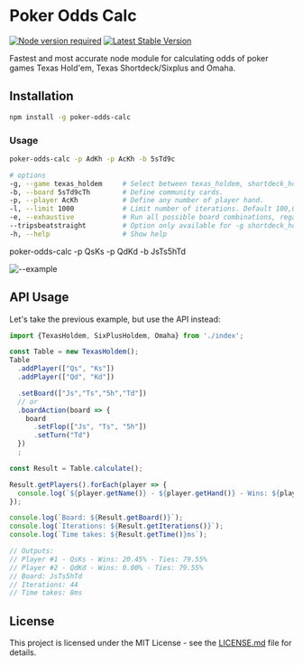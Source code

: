 # Poker Odds Calc

[![Node version required](https://img.shields.io/node/v/poker-odds.svg)](https://www.npmjs.com/package/poker-odds-calc)
[![Latest Stable Version](https://img.shields.io/npm/v/poker-odds-calc.svg)](https://www.npmjs.com/package/poker-odds-calc)

Fastest and most accurate node module for calculating odds of poker games Texas Hold'em, Texas Shortdeck/Sixplus and Omaha.

## Installation

```bash
npm install -g poker-odds-calc
```

### Usage

```bash
poker-odds-calc -p AdKh -p AcKh -b 5sTd9c

# options
-g, --game texas_holdem     # Select between texas_holdem, shortdeck_holdem and omaha. Default texas_holdem.
-b, --board 5sTd9cTh        # Define community cards.
-p, --player AcKh           # Define any number of player hand.
-l, --limit 1000            # Limit number of iterations. Default 100,000.
-e, --exhaustive            # Run all possible board combinations, regardless limit option.
--tripsbeatstraight         # Option only available for -g shortdeck_holdem
-h, --help                  # Show help
```

poker-odds-calc -p QsKs -p QdKd -b JsTs5hTd

![--example](https://i.imgur.com/CDxNZcz.png)

## API Usage

Let's take the previous example, but use the API instead:

```js
import {TexasHoldem, SixPlusHoldem, Omaha} from './index';

const Table = new TexasHoldem();
Table
  .addPlayer(["Qs", "Ks"])
  .addPlayer(["Qd", "Kd"])

  .setBoard(["Js","Ts","5h","Td"])
  // or
  .boardAction(board => {
    board
      .setFlop(["Js", "Ts", "5h"])
      .setTurn("Td")
  })
  ;

const Result = Table.calculate();

Result.getPlayers().forEach(player => {
  console.log(`${player.getName()} - ${player.getHand()} - Wins: ${player.getWinsPercentageString()} - Ties: ${player.getTiesPercentageString()}`);
});

console.log(`Board: ${Result.getBoard()}`);
console.log(`Iterations: ${Result.getIterations()}`);
console.log(`Time takes: ${Result.getTime()}ms`);

// Outputs:
// Player #1 - QsKs - Wins: 20.45% - Ties: 79.55%
// Player #2 - QdKd - Wins: 0.00% - Ties: 79.55%
// Board: JsTs5hTd
// Iterations: 44
// Time takes: 8ms

```


## License

This project is licensed under the MIT License - see the [LICENSE.md](LICENSE.md) file for details.